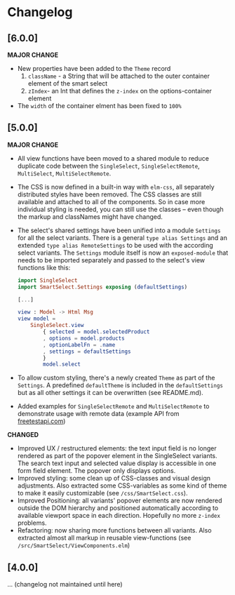 # Changelog

## [6.0.0]

**MAJOR CHANGE**
- New properties have been added to the `Theme` record
  1. `className` - a String that will be attached to the outer container element of the smart select
  2. `zIndex`- an Int that defines the `z-index` on the options-container element
- The `width` of the container elment has been fixed to `100%`

## [5.0.0]

**MAJOR CHANGE**
- All view functions have been moved to a shared module to reduce duplicate code between the `SingleSelect`, `SingleSelectRemote`, `MultiSelect`, `MultiSelectRemote`.
- The CSS is now defined in a built-in way with `elm-css`, all separately distributed styles have been removed. The CSS classes are still available and attached to all of the components. So in case more individual styling is needed, you can still use the classes – even though the markup and classNames might have changed.
- The select's shared settings have been unified into a module `Settings` for all the select variants. There is a general `type alias Settings` and an extended `type alias RemoteSettings` to be used with the according select variants. The `Settings` module itself is now an `exposed-module` that needs to be imported separately and passed to the select's view functions like this:

    ```elm
    import SingleSelect
    import SmartSelect.Settings exposing (defaultSettings)

    [...]

    view : Model -> Html Msg
    view model =
        SingleSelect.view
            { selected = model.selectedProduct
            , options = model.products
            , optionLabelFn = .name
            , settings = defaultSettings
            }
            model.select

    ``` 
  
- To allow custom styling, there's a newly created `Theme` as part of the `Settings`. A predefined `defaultTheme` is included in the `defaultSettings` but as all other settings it can be overwritten (see README.md). 
- Added examples for `SingleSelectRemote` and `MultiSelectRemote` to demonstrate usage with remote data (example API from [freetestapi.com](https://freetestapi.com))

**CHANGED**
- Improved UX / restructured elements: the text input field is no longer rendered as part of the popover element in the SingleSelect variants. The search text input and selected value display is accessible in one form field element. The popover only displays options.
- Improved styling: some clean up of CSS-classes and visual design adjustments. Also extracted some CSS-variables as some kind of theme to make it easily customizable (see `/css/SmartSelect.css`).
- Improved Positioning: all variants' popover elements are now rendered outside the DOM hierarchy and positioned automatically according to available viewport space in each direction. Hopefully no more `z-index` problems.
- Refactoring: now sharing more functions between all variants. Also extracted almost all markup in reusable view-functions (see `/src/SmartSelect/ViewComponents.elm`)

## [4.0.0]

... (changelog not maintained until here)